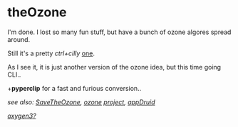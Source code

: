 # theOzone 

I'm done. I lost so many fun stuff, but have a bunch of ozone algores spread around.

Still it's a pretty _ctrl+cilly_ [one](https://github.com/KayserSoze42/extend.io/blob/main/src/neveroddoreven/theOzone/theOzone.py).

As I see it, it is just another version of the ozone idea, but this time going CLI..

\+__**pyperclip**__ for a fast and furious conversion..

_see also: [SaveTheOzone](https://github.com/KayserSoze42/SaveTheOzone), [ozone](https://www.plaintech.ink/ozone) [project](https://github.com/KayserSoze42/ozone), [appDruid](https://github.com/KayserSoze42/extend.io/tree/main/src/root/appDruid)_

_[oxygen3?](https://github.com/KayserSoze42/oxygen3)_

